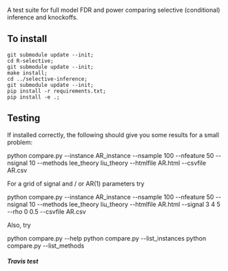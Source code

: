 A test suite for full model FDR and power comparing
selective (conditional) inference and knockoffs.

To install
----------

```
git submodule update --init;
cd R-selective;
git submodule update --init;
make install;
cd ../selective-inference;
git submodule update --init;
pip install -r requirements.txt;
pip install -e .;
```

Testing
-------

If installed correctly, the following should give you some results for a small problem:

python compare.py --instance AR_instance --nsample 100 --nfeature 50 --nsignal 10 --methods lee_theory liu_theory --htmlfile AR.html --csvfile AR.csv

For a grid of signal and / or AR(1) parameters try

python compare.py --instance AR_instance --nsample 100 --nfeature 50 --nsignal 10 --methods lee_theory liu_theory --htmlfile AR.html --signal 3 4 5 --rho 0 0.5 --csvfile AR.csv

Also, try 

python compare.py --help
python compare.py --list_instances
python compare.py --list_methods
 
##### Travis test
